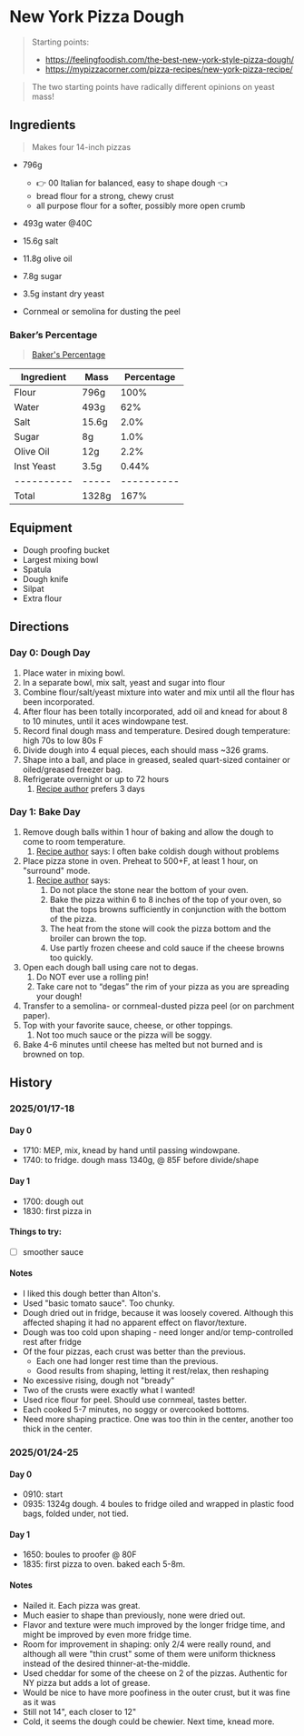 # New York Pizza Dough

> Starting points: 
> - https://feelingfoodish.com/the-best-new-york-style-pizza-dough/
> - https://mypizzacorner.com/pizza-recipes/new-york-pizza-recipe/

> The two starting points have radically different opinions on yeast mass!

## Ingredients

> Makes four 14-inch pizzas

- 796g 
    - 👉 00 Italian for balanced, easy to shape dough 👈
    - bread flour for a strong, chewy crust
    - all purpose flour for a softer, possibly more open crumb    
- 493g water @40C
- 15.6g salt 
- 11.8g olive oil
- 7.8g sugar
- 3.5g instant dry yeast

- Cornmeal or semolina for dusting the peel

### Baker’s Percentage
> [Baker's Percentage](https://www.kingarthurbaking.com/pro/reference/bakers-percentage)

| Ingredient | Mass  | Percentage |
| ---------- | ----- | ---------- |
| Flour      | 796g  | 100%       |
| Water      | 493g  | 62%        | 👈 raise hydration for holier crust
| Salt       | 15.6g | 2.0%       |
| Sugar      | 8g    | 1.0%       |
| Olive Oil  | 12g   | 2.2%       |
| Inst Yeast | 3.5g  | 0.44%      |
| ---------- | ----- | ---------- |
| Total      | 1328g | 167%       |

## Equipment
- Dough proofing bucket
- Largest mixing bowl
- Spatula
- Dough knife
- Silpat
- Extra flour

## Directions

### Day 0: Dough Day

1. Place water in mixing bowl.
2. In a separate bowl, mix salt, yeast and sugar into flour
3. Combine flour/salt/yeast mixture into water and mix until all the flour has been incorporated.
4. After flour has been totally incorporated, add oil and knead for about 8 to 10 minutes, until it aces windowpane test.
5. Record final dough mass and temperature. Desired dough temperature: high 70s to low 80s F
6. Divide dough into 4 equal pieces, each should mass ~326 grams.
7. Shape into a ball, and place in greased, sealed quart-sized container or oiled/greased freezer bag.
8. Refrigerate overnight or up to 72 hours 
    1. [Recipe author](https://feelingfoodish.com/the-best-new-york-style-pizza-dough/) prefers 3 days

### Day 1: Bake Day

1. Remove dough balls within 1 hour of baking and allow the dough to come to room temperature. 
    1. [Recipe author](https://feelingfoodish.com/the-best-new-york-style-pizza-dough/) says: I often bake coldish dough without problems
2. Place pizza stone in oven. Preheat to 500+F, at least 1 hour, on "surround" mode.
    1. [Recipe author](https://feelingfoodish.com/the-best-new-york-style-pizza-dough/) says:
        1. Do not place the stone near the bottom of your oven.
        2. Bake the pizza within 6 to 8 inches of the top of your oven, so that the tops browns sufficiently in conjunction with the bottom of the pizza.
        3. The heat from the stone will cook the pizza bottom and the broiler can brown the top.
        4. Use partly frozen cheese and cold sauce if the cheese browns too quickly.
3. Open each dough ball using care not to degas.
    1. Do NOT ever use a rolling pin!
    2. Take care not to “degas” the rim of your pizza as you are spreading your dough!
4. Transfer to a semolina- or cornmeal-dusted pizza peel (or on parchment paper).
5. Top with your favorite sauce, cheese, or other toppings.
    1. Not too much sauce or the pizza will be soggy.
6. Bake 4-6 minutes until cheese has melted but not burned and is browned on top.


## History

### 2025/01/17-18

#### Day 0

- 1710: MEP, mix, knead by hand until passing windowpane.
- 1740: to fridge. dough mass 1340g, @ 85F before divide/shape

#### Day 1
- 1700: dough out
- 1830: first pizza in

#### Things to try:
- [ ] smoother sauce

#### Notes
- I liked this dough better than Alton's.
- Used "basic tomato sauce". Too chunky.
- Dough dried out in fridge, because it was loosely covered. Although this affected shaping it had no apparent effect on flavor/texture.
- Dough was too cold upon shaping - need longer and/or temp-controlled rest after fridge
- Of the four pizzas, each crust was better than the previous.
  - Each one had longer rest time than the previous.
  - Good results from shaping, letting it rest/relax, then reshaping
- No excessive rising, dough not "bready"
- Two of the crusts were exactly what I wanted!
- Used rice flour for peel. Should use cornmeal, tastes better.
- Each cooked 5-7 minutes, no soggy or overcooked bottoms.
- Need more shaping practice. One was too thin in the center, another too thick in the center.


### 2025/01/24-25

#### Day 0

- 0910: start
- 0935: 1324g dough. 4 boules to fridge oiled and wrapped in plastic food bags, folded under, not tied.

#### Day 1

- 1650: boules to proofer @ 80F
- 1835: first pizza to oven. baked each 5-8m.

#### Notes

- Nailed it. Each pizza was great. 
- Much easier to shape than previously, none were dried out.
- Flavor and texture were much improved by the longer fridge time, and might be improved by even more fridge time.
- Room for improvement in shaping: only 2/4 were really round, and although all were "thin crust" some of them were uniform thickness instead of the desired thinner-at-the-middle.
- Used cheddar for some of the cheese on 2 of the pizzas. Authentic for NY pizza but adds a lot of grease.
- Would be nice to have more poofiness in the outer crust, but it was fine as it was
- Still not 14", each closer to 12"
- Cold, it seems the dough could be chewier. Next time, knead more.
